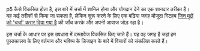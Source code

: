 p5 कैसे विकसित होता है, इस बारे में चर्चा में शामिल होना और योगदान देने का एक शानदार तरीका है। यह कई तरीकों से किया जा सकता है, लेकिन शुरू करने के लिए एक बढ़िया जगह मौजूदा गिटहब [जिन मुद्दों को 'चर्चा' करार दिया गया है](https://github.com/processing/p5.js/labels/discubion) की जाँच करके और अपनी आवाज जोड़ रहा है।

इस चर्चा के आधार पर इस उपधारा में दस्तावेज विकसित किए जाते हैं। यह वह जगह है जहां हम पुस्तकालय के लिए वर्तमान और भविष्य के डिजाइन के बारे में विचारों को संकलित करते हैं।